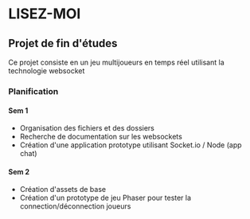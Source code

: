 # LISEZ-MOI
## Projet de fin d'études

Ce projet consiste en un jeu multijoueurs en temps réel utilisant la technologie websocket

### Planification
#### Sem 1 
* Organisation des fichiers et des dossiers
* Recherche de documentation sur les websockets
* Création d'une application prototype utilisant Socket.io / Node (app chat)

#### Sem 2
* Création d'assets de base
* Création d'un prototype de jeu Phaser pour tester la connection/déconnection joueurs

